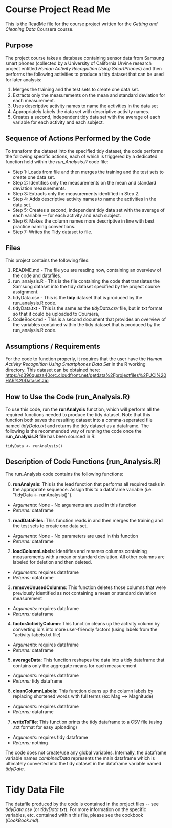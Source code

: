 # Course Project Read Me

This is the ReadMe file for the course project written for the _Getting and Cleaning Data_ Coursera course.

## Purpose

The project course takes a database containing sensor data from Samsung smart phones (collected by a University of California Urvine research project entitled _Human Activity Recognition Using SmartPhones_) and then performs the following activities to produce a tidy dataset that can be used for later analysis:

1. Merges the training and the test sets to create one data set.
2. Extracts only the measurements on the mean and standard deviation for each measurement. 
3. Uses descriptive activity names to name the activities in the data set
4. Appropriately labels the data set with descriptive activity names. 
5. Creates a second, independent tidy data set with the average of each variable for each activity and each subject. 

## Sequence of Actions Performed by the Code
To transform the dataset into the specified tidy dataset, the code performs the following specific actions, each of which is triggered by a dedicated function held within the *run_Analysis.R* code file:

* Step 1: Loads from file and then merges the training and the test sets to create one data set.
* Step 2: Identifies only the measurements on the mean and standard deviation measurements. 
* Step 3: Extracts only the measurements identified in Step 2.
* Step 4: Adds descriptive activity names to name the activities in the data set.
* Step 5: Creates a second, independent tidy data set with the average of each variable -- for each activity and each subject.
* Step 6: Makes the column names more descriptive in line with best practice naming conventions.
* Step 7: Writes the Tidy dataset to file.

## Files

This project contains the following files:

1. README.md - The file you are reading now, containing an overview of the code and datafiles.
2. run_analysis.R - This is the file containing the code that translates the Samsung dataset into the tidy dataset specified by the project course assignment.
3. tidyData.csv - This is the **tidy** dataset that is produced by the run_analysis.R code.
4. tidyData.txt - This is the same as the _tidyData.csv_ file, but in txt format so that it could be uploaded to Coursera,
5. CodeBook.md - This is a second document that provides an overview of the variables contained within the tidy dataset that is produced by the run_analysis.R code.


## Assumptions / Requirements

For the code to function properly, it requires that the user have the _Human Activity Recognition Using Smartphones Data Set_ in the R working directory. This dataset can be obtained here: https://d396qusza40orc.cloudfront.net/getdata%2Fprojectfiles%2FUCI%20HAR%20Dataset.zip

## How to Use the Code (run_Analysis.R)
To use this code, run the **runAnalysis** function, which will perform all the required functions needed to produce the tidy dataset. Note that this function both saves the resulting dataset into a comma-seperated file named _tidyData.txt_ and returns the tidy dataset as a dataframe. The following is the recommended way of running the code once the **run_Analysis.R** file has been sourced in R:

`tidyData <- runAnalysis()`


## Description of Code Functions (run_Analysis.R)

The run_Analysis code contains the following functions:

0. **runAnalysis**: This is the lead function that performs all required tasks in the appropriate sequence. Assign this to a dataframe variable (i.e. "tidyData <- runAnalysis()").
  * _Arguments:_ None - No arguments are used in this function
  * _Returns:_ dataframe

1. **readDataFiles**: This function reads in and then merges the training and the test sets to create one data set.
  * _Arguments:_ None - No parameters are used in this function
  * _Returns:_ dataframe

2. **loadColumnLabels**: Identifies and renames columns containing measurements with a mean or standard deviation. All other columns are labeled for deletion and then deleted.
  * _Arguments:_ requires dataframe
  * _Returns:_ dataframe

3. **removeUnusedColumns**: This function deletes those columns that were previously identified as not containing a mean or standard deviation measurement
  * _Arguments:_ requires dataframe
  * _Returns:_ dataframe

4. **factorActivityColumn**: This function cleans up the activity column by converting id's into more user-friendly factors (using labels from the "activity-labels.txt file)
  * _Arguments:_ requires dataframe
  * _Returns:_ dataframe

5. **averageData**: This function reshapes the data into a tidy dataframe that contains only the aggregate means for each measurement
  * _Arguments:_ requires dataframe
  * _Returns:_ tidy dataframe

6. **cleanColumnLabels**: This function cleans up the column labels by replacing shortened words with full terms (ex: Mag --> Magnitude)
  * _Arguments:_ requires dataframe
  * _Returns:_ dataframe

7. **writeToFile**: This function prints the tidy dataframe to a CSV file (using .txt format for easy uploading)
  * _Arguments:_ requires tidy dataframe
  * _Returns:_ nothing


The code does not create/use any global variables. Internally, the dataframe variable names _combinedData_ represents the main dataframe which is ultimately converted into the tidy dataset in the dataframe variable named _tidyData_.

# Tidy Data File
The datafile produced by the code is contained in the project files -- see _tidyData.csv_ (or _tidyData.txt_). For more information on the specific variables, etc. contained within this file, please see the cookbook (_CookBook.md_).
